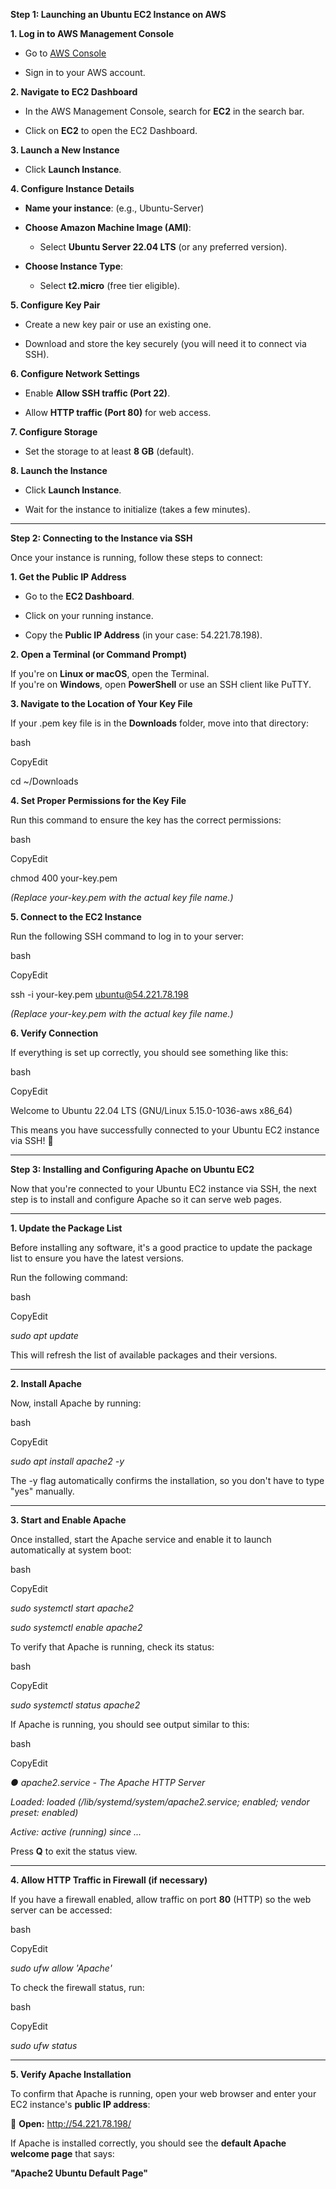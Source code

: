 **Step 1: Launching an Ubuntu EC2 Instance on AWS**

**1. Log in to AWS Management Console**

-   Go to [AWS Console](https://aws.amazon.com/console/)

-   Sign in to your AWS account.

**2. Navigate to EC2 Dashboard**

-   In the AWS Management Console, search for **EC2** in the search bar.

-   Click on **EC2** to open the EC2 Dashboard.

**3. Launch a New Instance**

-   Click **Launch Instance**.

**4. Configure Instance Details**

-   **Name your instance**: (e.g., Ubuntu-Server)

-   **Choose Amazon Machine Image (AMI)**:

    -   Select **Ubuntu Server 22.04 LTS** (or any preferred version).

-   **Choose Instance Type**:

    -   Select **t2.micro** (free tier eligible).

**5. Configure Key Pair**

-   Create a new key pair or use an existing one.

-   Download and store the key securely (you will need it to connect via
    SSH).

**6. Configure Network Settings**

-   Enable **Allow SSH traffic (Port 22)**.

-   Allow **HTTP traffic (Port 80)** for web access.

**7. Configure Storage**

-   Set the storage to at least **8 GB** (default).

**8. Launch the Instance**

-   Click **Launch Instance**.

-   Wait for the instance to initialize (takes a few minutes).

------------------------------------------------------------------------

**Step 2: Connecting to the Instance via SSH**

Once your instance is running, follow these steps to connect:

**1. Get the Public IP Address**

-   Go to the **EC2 Dashboard**.

-   Click on your running instance.

-   Copy the **Public IP Address** (in your case: 54.221.78.198).

**2. Open a Terminal (or Command Prompt)**

If you\'re on **Linux or macOS**, open the Terminal.\
If you\'re on **Windows**, open **PowerShell** or use an SSH client like
PuTTY.

**3. Navigate to the Location of Your Key File**

If your .pem key file is in the **Downloads** folder, move into that
directory:

bash

CopyEdit

cd \~/Downloads

**4. Set Proper Permissions for the Key File**

Run this command to ensure the key has the correct permissions:

bash

CopyEdit

chmod 400 your-key.pem

*(Replace your-key.pem with the actual key file name.)*

**5. Connect to the EC2 Instance**

Run the following SSH command to log in to your server:

bash

CopyEdit

ssh -i your-key.pem ubuntu@54.221.78.198

*(Replace your-key.pem with the actual key file name.)*

**6. Verify Connection**

If everything is set up correctly, you should see something like this:

bash

CopyEdit

Welcome to Ubuntu 22.04 LTS (GNU/Linux 5.15.0-1036-aws x86_64)

This means you have successfully connected to your Ubuntu EC2 instance
via SSH! 🎉

------------------------------------------------------------------------

**Step 3: Installing and Configuring Apache on Ubuntu EC2**

Now that you\'re connected to your Ubuntu EC2 instance via SSH, the next
step is to install and configure Apache so it can serve web pages.

------------------------------------------------------------------------

**1. Update the Package List**

Before installing any software, it\'s a good practice to update the
package list to ensure you have the latest versions.

Run the following command:

bash

CopyEdit

*sudo apt update*

This will refresh the list of available packages and their versions.

------------------------------------------------------------------------

**2. Install Apache**

Now, install Apache by running:

bash

CopyEdit

*sudo apt install apache2 -y*

The -y flag automatically confirms the installation, so you don't have
to type \"yes\" manually.

------------------------------------------------------------------------

**3. Start and Enable Apache**

Once installed, start the Apache service and enable it to launch
automatically at system boot:

bash

CopyEdit

*sudo systemctl start apache2*

*sudo systemctl enable apache2*

To verify that Apache is running, check its status:

bash

CopyEdit

*sudo systemctl status apache2*

If Apache is running, you should see output similar to this:

bash

CopyEdit

*● apache2.service - The Apache HTTP Server*

*Loaded: loaded (/lib/systemd/system/apache2.service; enabled; vendor
preset: enabled)*

*Active: active (running) since \...*

Press **Q** to exit the status view.

------------------------------------------------------------------------

**4. Allow HTTP Traffic in Firewall (if necessary)**

If you have a firewall enabled, allow traffic on port **80** (HTTP) so
the web server can be accessed:

bash

CopyEdit

*sudo ufw allow \'Apache\'*

To check the firewall status, run:

bash

CopyEdit

*sudo ufw status*

------------------------------------------------------------------------

**5. Verify Apache Installation**

To confirm that Apache is running, open your web browser and enter your
EC2 instance's **public IP address**:

🔗 **Open:** <http://54.221.78.198/>

If Apache is installed correctly, you should see the **default Apache
welcome page** that says:

**"Apache2 Ubuntu Default Page"**
